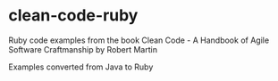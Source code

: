 # clean-code-ruby
Ruby code examples from the book Clean Code - A Handbook of Agile Software Craftmanship by Robert Martin

Examples converted from Java to Ruby
